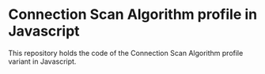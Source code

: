 # Connection Scan Algorithm profile in Javascript

This repository holds the code of the Connection Scan Algorithm profile variant in Javascript.
